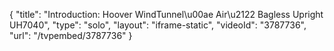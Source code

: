 {
    "title": "Introduction: Hoover WindTunnel\u00ae Air\u2122 Bagless Upright UH7040",
    "type": "solo",
    "layout": "iframe-static",
    "videoId": "3787736",
    "url": "\/tvpembed\/3787736"
}